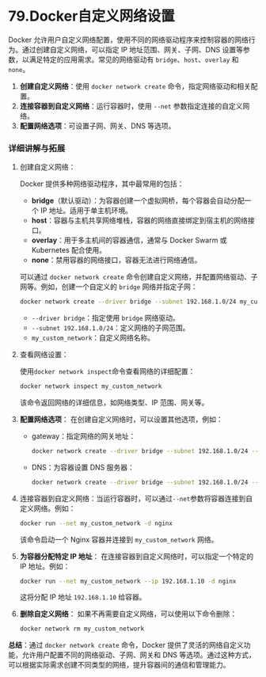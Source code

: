 # 79.Docker自定义网络设置

Docker 允许用户自定义网络配置，使用不同的网络驱动程序来控制容器的网络行为。通过创建自定义网络，可以指定 IP 地址范围、网关、子网、DNS 设置等参数，以满足特定的应用需求。常见的网络驱动有 `bridge`、`host`、`overlay` 和 `none`。

1. **创建自定义网络**：使用 `docker network create` 命令，指定网络驱动和相关配置。
2. **连接容器到自定义网络**：运行容器时，使用 `--net` 参数指定连接的自定义网络。
3. **配置网络选项**：可设置子网、网关、DNS 等选项。

### 详细讲解与拓展

1. 创建自定义网络：

   Docker 提供多种网络驱动程序，其中最常用的包括：

   - **bridge**（默认驱动）：为容器创建一个虚拟网桥，每个容器会自动分配一个 IP 地址。适用于单主机环境。
   - **host**：容器与主机共享网络堆栈，容器的网络直接绑定到宿主机的网络接口。
   - **overlay**：用于多主机间的容器通信，通常与 Docker Swarm 或 Kubernetes 配合使用。
   - **none**：禁用容器的网络接口，容器无法进行网络通信。

   可以通过 `docker network create` 命令创建自定义网络，并配置网络驱动、子网等。例如，创建一个自定义的 `bridge` 网络并指定子网：

   ```bash
   docker network create --driver bridge --subnet 192.168.1.0/24 my_custom_network
   ```

   - `--driver bridge`：指定使用 `bridge` 网络驱动。
   - `--subnet 192.168.1.0/24`：定义网络的子网范围。
   - `my_custom_network`：自定义网络名称。

2. 查看网络设置：

   使用`docker network inspect`命令查看网络的详细配置：

   ```bash
   docker network inspect my_custom_network
   ```

   该命令返回网络的详细信息，如网络类型、IP 范围、网关等。

3. **配置网络选项**：
   在创建自定义网络时，可以设置其他选项，例如：

   - gateway：指定网络的网关地址：

     ```bash
     docker network create --driver bridge --subnet 192.168.1.0/24 --gateway 192.168.1.1 my_custom_network
     ```

     

   - DNS：为容器设置 DNS 服务器：

     ```bash
     docker network create --driver bridge --subnet 192.168.1.0/24 --dns 8.8.8.8 my_custom_network
     ```

     

4. 连接容器到自定义网络：当运行容器时，可以通过`--net`参数将容器连接到自定义网络。例如：

   ```bash
   docker run --net my_custom_network -d nginx
   ```

   该命令启动一个 Nginx 容器并连接到 `my_custom_network` 网络。

5. **为容器分配特定 IP 地址**：
   在连接容器到自定义网络时，可以指定一个特定的 IP 地址。例如：

   ```bash
   docker run --net my_custom_network --ip 192.168.1.10 -d nginx
   ```

   这将分配 IP 地址 `192.168.1.10` 给容器。

6. **删除自定义网络**：
   如果不再需要自定义网络，可以使用以下命令删除：

   ```bash
   docker network rm my_custom_network
   ```

**总结**：通过 `docker network create` 命令，Docker 提供了灵活的网络自定义功能，允许用户配置不同的网络驱动、子网、网关和 DNS 等选项。通过这种方式，可以根据实际需求创建不同类型的网络，提升容器间的通信和管理能力。